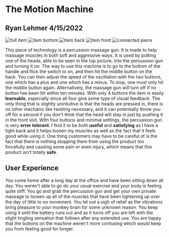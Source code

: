 # The Motion Machine
## Ryan Lehmer 4/15/2022

![full item](https://cdn.discordapp.com/attachments/803725603848454197/965146092951965716/IMG_20220417_000256.jpg)
![item bottom](https://cdn.discordapp.com/attachments/803725603848454197/965146092180230154/IMG_20220417_000326.jpg)
![item back](https://cdn.discordapp.com/attachments/803725603848454197/965146091832098816/IMG_20220417_000355.jpg)
![item front](https://cdn.discordapp.com/attachments/803725603848454197/965146620519936050/IMG_20220417_000708.jpg)
![connected piece](https://cdn.discordapp.com/attachments/803725603848454197/965146619886583828/IMG_20220417_000744.jpg)

This piece of technology is a percussion massage gun. It is made to help massage muscles in both soft and aggressive ways. It is used by putting one of the heads, able to be seen in the top picture, into the percussion gun and turning it on. The way to use this machine is to go to the bottom of the handle and flick the switch to on, and then hit the middle button on the back. You can then adjust the speed of the oscillation with the two buttons, one which has a plus and one which has a minus. To stop, one must only hit the middle button again. Alternatively, the massage gun will turn off if no button has been hit within ten minutes. With only 4 buttons the item is easily **learnable**, especially since all four give some type of visual feedback. The only thing that is slightly unintuitive is that the heads are pressed in, there is no other mechanic like twisting necessary, and it can potentially throw you off for a second if you don't think that the head will stay in just by pushing it in the front slot. With four buttons and minimal settings, the percussion gun is very **error tolerant**. I find it to be both **useful** and **satisfying** as I have a tight back and it helps loosen my muscles as well as the fact that it feels good while using it. One thing customers may have to be careful of is the fact that there is nothing stopping them from using the product too forcefully and causing some pain or even injury, which means that this product isn't totally **safe**.

## User Experience
You come home after a long day at the office and have been sitting down all day. You weren't able to go do your usual exercise and your body is feeling quite stiff. You go and grab the percussion gun and get your own private massage to loosen up all of the muscles that have been tightening up over the day of little to no movement. You let out a sigh of relief as the vibrations bring pleasure to your monkey brain for some unknown reason. You keep using it until the battery runs out and as it turns off you are left with the slight tingling sensation that follows after any extended use. You are happy that the buttons on the machine weren't more confusing which would keep you from feeling good for longer. 

